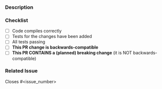 ### Description


### Checklist
- [ ] Code compiles correctly
- [ ] Tests for the changes have been added
- [ ] All tests passing
- [ ] **This PR change is backwards-compatible**
- [ ] **This PR CONTAINS a (planned) breaking change** (it is NOT backwards-compatible)

### Related Issue
Closes #<issue_number>
